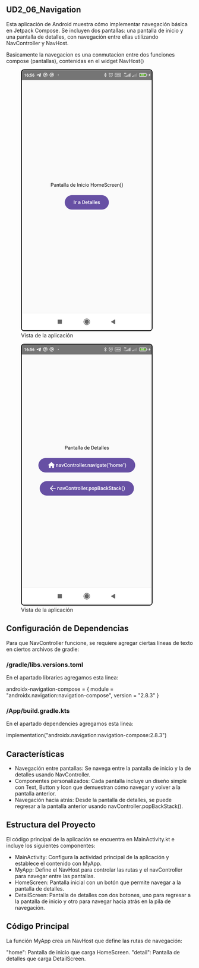 ## UD2_06_Navigation
Esta aplicación de Android muestra cómo implementar navegación básica en Jetpack Compose. Se incluyen dos pantallas: una pantalla de inicio y una pantalla de detalles, con navegación entre ellas utilizando NavController y NavHost.

Basicamente la navegacion es una conmutacion entre dos funciones compose (pantallas), contenidas en el widget NavHost()

<figure>
    <img src="./screenshots/1.png" alt="Vista de la aplicación" style="border: 2px solid black; border-radius: 8px;" width="350"/>
    <figcaption>Vista de la aplicación</figcaption>
</figure>
<figure>
    <img src="./screenshots/2.png" alt="Vista de la aplicación" style="border: 2px solid black; border-radius: 8px;" width="350"/>
    <figcaption>Vista de la aplicación</figcaption>
</figure>

## Configuración de Dependencias
Para que NavController funcione, se requiere agregar ciertas lineas de texto en ciertos archivos de gradle:

### /gradle/libs.versions.toml
En el apartado libraries agregamos esta linea:

androidx-navigation-compose = { module = "androidx.navigation:navigation-compose", version = "2.8.3" }

### /App/build.gradle.kts
En el apartado dependencies agregamos esta linea:

implementation("androidx.navigation:navigation-compose:2.8.3")


## Características
- Navegación entre pantallas: Se navega entre la pantalla de inicio y la de detalles usando NavController.
- Componentes personalizados: Cada pantalla incluye un diseño simple con Text, Button y Icon que demuestran cómo navegar y volver a la pantalla anterior.
- Navegación hacia atrás: Desde la pantalla de detalles, se puede regresar a la pantalla anterior usando navController.popBackStack().

## Estructura del Proyecto
El código principal de la aplicación se encuentra en MainActivity.kt e incluye los siguientes componentes:

- MainActivity: Configura la actividad principal de la aplicación y establece el contenido con MyApp.
- MyApp: Define el NavHost para controlar las rutas y el navController para navegar entre las pantallas.
- HomeScreen: Pantalla inicial con un botón que permite navegar a la pantalla de detalles.
- DetailScreen: Pantalla de detalles con dos botones, uno para regresar a la pantalla de inicio y otro para navegar hacia atrás en la pila de navegación.

## Código Principal
La función MyApp crea un NavHost que define las rutas de navegación:

"home": Pantalla de inicio que carga HomeScreen.
"detail": Pantalla de detalles que carga DetailScreen.
